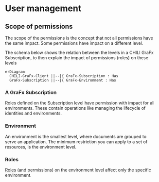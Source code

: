 # User management

## Scope of permissions

The scope of the permissions is the concept that not all permissions have the same impact. Some permissions have impact on a different level.

The schema below shows the relation between the levels in a CHILI GraFx Subscription, to then explain the impact of permissions (roles) on these levels

``` mermaid
erDiagram
  CHILI-GraFx-Client ||--|{ GraFx-Subscription : Has
  GraFx-Subscription ||--|{ GraFx-Environment : Has
```

### A GraFx Subscription

Roles defined on the Subscription level have permission with impact for all environments.
These contain operations like managing the lifecycle of identities and environments.

### Environment

An environment is the smallest level, where documents are grouped to serve an application. The minimum restriction you can apply to a set of resources, is the environment level.

### Roles

[Roles](/CHILI_GraFx/user_management_roles/) (and permissions) on the environment level affect only the specific environment.